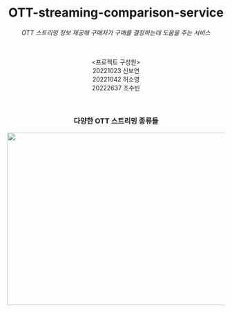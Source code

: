 <div align=center>
<h1>OTT-streaming-comparison-service </h1>


_OTT 스트리밍 정보 제공해 구매자가 구매를 결정하는데 도움을 주는 서비스_
<br/>
<br/>
<br/>

<프로젝트 구성원> <br/>
20221023 신보연  
20221042 허소영   
20222637 조수빈 
  
<br/>

<h3>다양한 OTT 스트리밍 종류들</h3>
<img src="https://github.com/Boyeon-Shin/ott-streaming-service/assets/141127815/42b0a714-af38-497d-bd0e-b8abc5aa24d6"  width="600" height="400"/>

</div>
